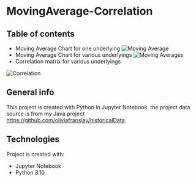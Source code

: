 # MovingAverage-Correlation

## Table of contents
* Moving Average Chart for one underlying
![Moving Average](https://user-images.githubusercontent.com/101235284/174446934-b948e092-89d4-4dd9-acdb-ebca4e478a33.png)
* Moving Average Chart for various underlyings
![Moving Averages](https://user-images.githubusercontent.com/101235284/174446798-dc791134-42c7-4d64-be35-453a2e942cfd.png)
* Correlation matrix for various underlyings

![Correlation](https://user-images.githubusercontent.com/101235284/174446815-58491776-5520-4acb-a500-be3648b421c4.PNG)

## General info
This project is created with Python in Jupyter Notebook, the project data source is from my Java project https://github.com/oliviafranslay/historicalData.
	
## Technologies
Project is created with:
* Jupyter Notebook
* Python 3.10



